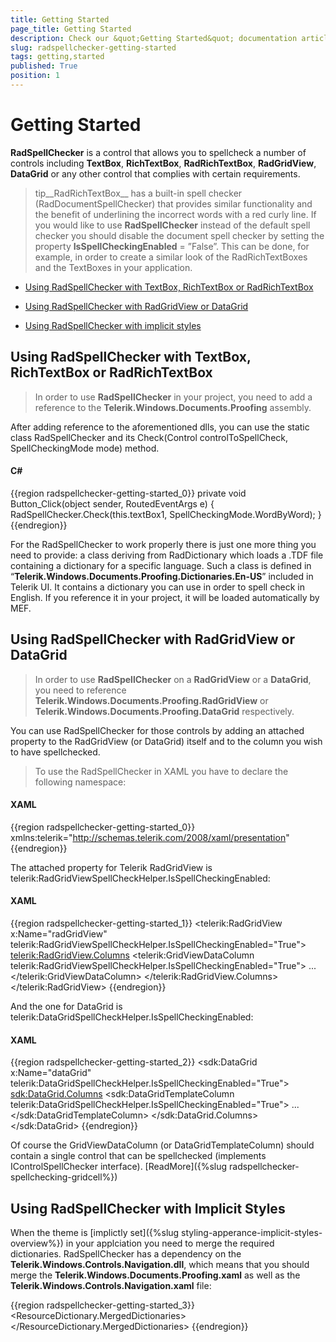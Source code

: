 ```yaml
---
title: Getting Started
page_title: Getting Started
description: Check our &quot;Getting Started&quot; documentation article for the RadSpellChecker {{ site.framework_name }} control.
slug: radspellchecker-getting-started
tags: getting,started
published: True
position: 1
---
```


# Getting Started



__RadSpellChecker__ is a control that allows you to spellcheck a number of controls including __TextBox__, __RichTextBox__, __RadRichTextBox__, __RadGridView__, __DataGrid__ or any other control that complies with certain requirements.

>tip__RadRichTextBox__ has a built-in spell checker (RadDocumentSpellChecker) that provides similar functionality and the benefit of underlining the incorrect words with a red curly line. If you would like to use __RadSpellChecker__ instead of the default spell checker you should disable the document spell checker by setting the property __IsSpellCheckingEnabled__ = ”False”. This can be done, for example, in order to create a similar look of the RadRichTextBoxes and the TextBoxes in your application.


* [Using RadSpellChecker with TextBox, RichTextBox or RadRichTextBox ](#using-radspellchecker-with-textbox,-richtextbox-or-radrichtextbox)

* [Using RadSpellChecker with RadGridView or DataGrid ](#using-radspellchecker-with-radgridview-or-datagrid)

* [Using RadSpellChecker with implicit styles](#using-radspellchecker-with-implicit-styles)

## Using RadSpellChecker with TextBox, RichTextBox or RadRichTextBox

>In order to use __RadSpellChecker__ in your project, you need to add a reference to the __Telerik.Windows.Documents.Proofing__ assembly.

After adding reference to the aforementioned dlls, you can use the static class RadSpellChecker and its Check(Control controlToSpellCheck, SpellCheckingMode mode) method.

#### __C#__

{{region radspellchecker-getting-started_0}}
	private void Button_Click(object sender, RoutedEventArgs e)
	{
	   RadSpellChecker.Check(this.textBox1, SpellCheckingMode.WordByWord);
	}
{{endregion}}



For the RadSpellChecker to work properly there is just one more thing you need to provide: a class deriving from RadDictionary which loads a .TDF file containing a dictionary for a specific language. Such a class is defined in “__Telerik.Windows.Documents.Proofing.Dictionaries.En-US__” included in Telerik UI. It contains a dictionary you can use in order to spell check in English. If you reference it in your project, it will be loaded automatically by MEF. 

## Using RadSpellChecker with RadGridView or DataGrid

>In order to use __RadSpellChecker__ on a __RadGridView__ or a __DataGrid__, you need to reference __Telerik.Windows.Documents.Proofing.RadGridView__  or __Telerik.Windows.Documents.Proofing.DataGrid__ respectively.

You can use RadSpellChecker for those controls by adding an attached property to the RadGridView (or DataGrid) itself and to the column you wish to have spellchecked.

>To use the RadSpellChecker in XAML you have to declare the following namespace:

#### __XAML__

{{region radspellchecker-getting-started_0}}
	xmlns:telerik="http://schemas.telerik.com/2008/xaml/presentation"
{{endregion}}



The attached property for Telerik RadGridView is telerik:RadGridViewSpellCheckHelper.IsSpellCheckingEnabled:

#### __XAML__

{{region radspellchecker-getting-started_1}}
	<telerik:RadGridView x:Name="radGridView" telerik:RadGridViewSpellCheckHelper.IsSpellCheckingEnabled="True">
	   <telerik:RadGridView.Columns>
	      <telerik:GridViewDataColumn telerik:RadGridViewSpellCheckHelper.IsSpellCheckingEnabled="True">
	         ...
	      </telerik:GridViewDataColumn>
	   </telerik:RadGridView.Columns>
	</telerik:RadGridView>
	{{endregion}}



And the one for DataGrid is telerik:DataGridSpellCheckHelper.IsSpellCheckingEnabled:

#### __XAML__

{{region radspellchecker-getting-started_2}}
	<sdk:DataGrid x:Name="dataGrid" telerik:DataGridSpellCheckHelper.IsSpellCheckingEnabled="True">
	   <sdk:DataGrid.Columns>
	      <sdk:DataGridTemplateColumn telerik:DataGridSpellCheckHelper.IsSpellCheckingEnabled="True">
	         ...
	      </sdk:DataGridTemplateColumn>
	   </sdk:DataGrid.Columns>
	</sdk:DataGrid>
{{endregion}}



Of course the GridViewDataColumn (or DataGridTemplateColumn) should contain a single control that can be spellchecked (implements IControlSpellChecker interface). [ReadMore]({%slug radspellchecker-spellchecking-gridcell%})


## Using RadSpellChecker with Implicit Styles

When the theme is [implictly set]({%slug styling-apperance-implicit-styles-overview%}) in your applciation you need to merge the required dictionaries. RadSpellChecker has a dependency on the __Telerik.Windows.Controls.Navigation.dll__, which means that you should merge the __Telerik.Windows.Documents.Proofing.xaml__ as well as the __Telerik.Windows.Controls.Navigation.xaml__ file:

{{region radspellchecker-getting-started_3}}
    <ResourceDictionary>
        <ResourceDictionary.MergedDictionaries>
            <ResourceDictionary Source="/Telerik.Windows.Themes.Expression_Dark;component/Themes/Telerik.Windows.Controls.Navigation.xaml"/>
            <ResourceDictionary Source="/Telerik.Windows.Themes.Expression_Dark;component/Themes/Telerik.Windows.Documents.Proofing.xaml" />
        </ResourceDictionary.MergedDictionaries>
    </ResourceDictionary>
{{endregion}}